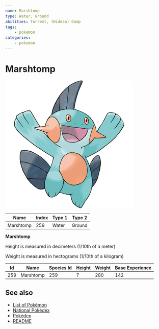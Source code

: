 ```yaml
---
name: Marshtomp
type: Water, Ground
abilities: Torrent, (Hidden) Damp
tags:
    - pokemon
categories:
    - pokemon
---
```


# Marshtomp


![Marshtomp](images/259.png)

| **Name** | **Index** | **Type 1** | **Type 2** |
|----|----|----|----|
| Marshtomp | 259 | Water | Ground  |

**Marshtomp** 


Height is measured in decimeters (1/10th of a meter)

Weight is measured in hectograms (1/10th of a kilogram)

| **Id** | **Name** | **Species Id** | **Height** | **Weight** | **Base Experience** |
|--------|----------|----------------|------------|------------|---------------------|
| 259 | Marshtomp | 259 | 7 | 280 | 142 |


## See also

- [List of Pokémon](../pokemon.md)
- [National Pokédex](../national_pokedex.md)
- [Pokédex](../pokedex.md)
- [README](../README.md)
